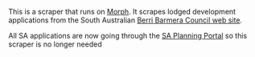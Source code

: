 This is a scraper that runs on [Morph](https://morph.io).  It scrapes lodged development applications from the South Australian [Berri Barmera Council web site](https://www.berribarmera.sa.gov.au).

All SA applications are now going through the [SA Planning Portal](https://github.com/planningalerts-scrapers/saplanningportal) so this scraper is no longer needed
